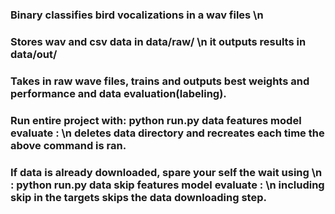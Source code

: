 ### Binary classifies bird vocalizations in a wav files \n

### Stores wav and csv data in data/raw/ \n it outputs results in data/out/

### Takes in raw wave files, trains and outputs best weights and performance and data evaluation(labeling). 

### Run entire project with:  python run.py data features model evaluate  : \n deletes data directory and recreates each time the above command is ran.

### If data is already downloaded, spare your self the wait using \n : python run.py data skip features model evaluate : \n including skip in the targets skips the data downloading step.